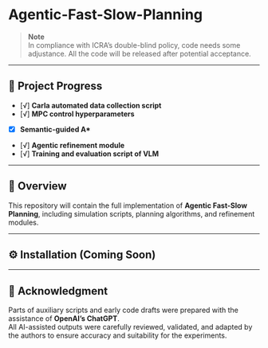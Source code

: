 # Agentic-Fast-Slow-Planning

> **Note**  
> In compliance with ICRA’s double-blind policy, code needs some adjustance.
> All the code will be released after potential acceptance.

---

## 🚀 Project Progress 

- [√] **Carla automated data collection script**  
- [√] **MPC control hyperparameters**  
- [x] **Semantic-guided A\***  
- [√] **Agentic refinement module**
- [√] **Training and evaluation script of VLM**

---

## 📌 Overview

This repository will contain the full implementation of **Agentic Fast-Slow Planning**, including simulation scripts, planning algorithms, and refinement modules.

---

## ⚙️ Installation (Coming Soon)
---


## 🙏 Acknowledgment

Parts of auxiliary scripts and early code drafts were prepared with the assistance of **OpenAI’s ChatGPT**.  
All AI-assisted outputs were carefully reviewed, validated, and adapted by the authors to ensure accuracy and suitability for the experiments.